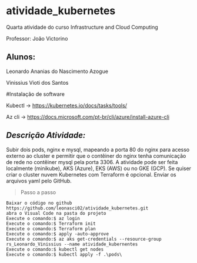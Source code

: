 # atividade_kubernetes

Quarta atividade do curso Infrastructure and Cloud Computing 

Professor: João Victorino

## Alunos:

Leonardo Ananias do Nascimento Azogue 

Vinissius Vioti dos Santos 

#Instalação de software

Kubectl -> https://kubernetes.io/docs/tasks/tools/

Az cli -> https://docs.microsoft.com/pt-br/cli/azure/install-azure-cli

## ***Descrição Atividade:*** 
Subir dois pods, nginx e mysql, mapeando a porta 80 do nginx para acesso externo ao cluster e permitir que o contêiner do nginx 
tenha comunicação de rede no contêiner mysql pela porta 3306. A atividade pode ser feita localmente (minikube), AKS (Azure), EKS (AWS) ou no GKE (GCP). 
Se quiser criar o cluster nuvem Kubernetes com Terraform é opcional. Enviar os arquivos yaml pelo GitHub.


> Passo a passo
```
Baixar o código no github https://github.com/leonasci02/atividade_kubernetes.git
abra o Visual Code na pasta do projeto
Execute o comando:$ az login 
Execute o comando:$ Terraform init 
Execute o comando:$ Terraform plan
Execute o comando:$ apply -auto-approve
Execute o comando:$ az aks get-credentials --resource-group rs_Leonardo_Vinissius --name atividade_kubernentes
Execute o comando:$ kubectl get nodes
Execute o comando:$ kubectl apply -f .\pods\

```
